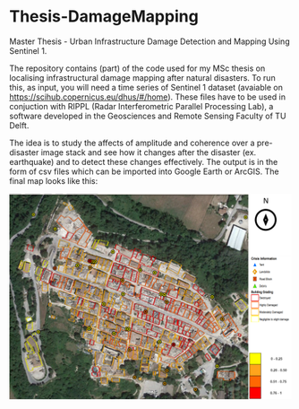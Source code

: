 # Thesis-DamageMapping
Master Thesis - Urban Infrastructure Damage Detection and Mapping Using Sentinel 1.

The repository contains (part) of the code used for my MSc thesis on localising infrastructural damage mapping after natural disasters. 
To run this, as input, you will need a time series of Sentinel 1 dataset (avaiable on https://scihub.copernicus.eu/dhus/#/home). These files
have to be used in conjuction with RIPPL (Radar Interferometric Parallel Processing Lab), a software developed in the Geosciences and
Remote Sensing Faculty of TU Delft.

The idea is to study the affects of amplitude and coherence over a pre-disaster image stack and see how it changes after the disaster (ex. earthquake) 
and to detect these changes effectively. The output is in the form of csv files which can be imported into Google Earth or ArcGIS. The final map looks like this:

<p align="center">
  <img width="720" src="OutputMapAmatrice.png?sanitize=true">
</p>
